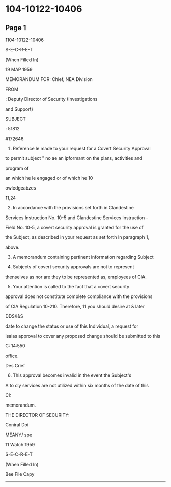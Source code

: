 # 104-10122-10406

## Page 1

1104-10122-10406

S-E-C-R-E-T

(When Filled In)

19 MAP 1959

MEMORANDUM FOR: Chief, NEA Division

FROM

: Deputy Director of Security (Investigations

and Support)

SUBJECT

: 51812

#172646

1. Reference le made to your request for a Covert Security Approval

to permit subject " no ae an ipformant on the plans, activities and

program of

an which he le engaged or of which he 10

owledgeabzes

11,24

2. In accordance with the provisions set forth in Clandestine

Services Instruction No. 10-5 and Clandestine Services Instruction -

Field No. 10-5, a covert security approval is granted for the use of

the Subject, as described in your request as set forth In paragraph 1,

above.

3. A memorandum containing pertinent information regarding Subject

4. Subjects of covert security approvals are not to represent

thenselves as nor are they to be represented as, employees of CIA.

5. Your attention is called to the fact that a covert security

approval does not constitute complete compliance with the provisions

of CIA Regulation 10-210. Therefore, 11 you should desire at & later

DDS/I&S

date to change the status or use of this Individual, a request for

isaias approval to cover any proposed change should be submitted to this

C: 14:550

office.

Des Crief

6. This approval becomes invalid in the event the Subject's

A to cly services are not utilized within six months of the date of this

CI:

memorandum.

THE DIRECTOR OF SECURITY:

Coniral Doi

MEANY/ spe

11 Watch 1959

S-E-C-R-E-T

(When Filled In)

Bee File Capy

---

